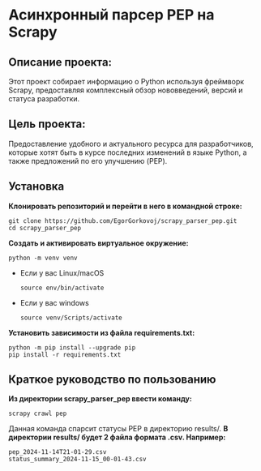 # Асинхронный парсер PEP на Scrapy

## Описание проекта:
Этот проект собирает информацию о Python используя фреймворк Scrapy, предоставляя комплексный обзор нововведений, версий и статуса разработки.
## Цель проекта:
Предоставление удобного и актуального ресурса для разработчиков, которые хотят быть в курсе последних изменений в языке Python,
а также предложений по его улучшению (PEP).
## Установка
**Клонировать репозиторий и перейти в него в командной строке:**
```
git clone https://github.com/EgorGorkovoj/scrapy_parser_pep.git
cd scrapy_parser_pep
```
**Cоздать и активировать виртуальное окружение:**
```
python -m venv venv
```
* Если у вас Linux/macOS

    ```
    source env/bin/activate
    ```

* Если у вас windows

    ```
    source venv/Scripts/activate
    ```

**Установить зависимости из файла requirements.txt:**
```
python -m pip install --upgrade pip
pip install -r requirements.txt
```
## Краткое руководство по пользованию
**Из директории scrapy_parser_pep ввести команду:**
```
scrapy crawl pep
```
Данная команда спарсит статусы PEP в директорию results/.
**В директории results/ будет 2 файла формата .csv. Например:**
```
pep_2024-11-14T21-01-29.csv
status_summary_2024-11-15_00-01-43.csv
```
